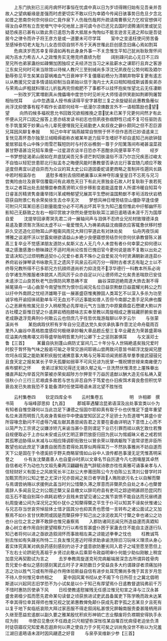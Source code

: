 <!-- { "loadSidebar": true } -->
　　上东门执别已三阅月病怀时事恒在忧虞中真以日为岁顷得赐归始有见吾亲并吾故人之望病躯缘是差强而时虑更切实不敢以归为幸廼今传闻日骇事势日危旦夕念北如昔之思南奈何奈何徐曰仁竟作泉下人伤哉伤哉邦升疏请南曹蔡兄力乞校官想俱可得汝白卓然有立吾党増气守中兄地居上游可虞今亦已还兄去国时谤腾涌同里或犹见疑恐疾恶已甚有以致此责已逺怨为善大抵居乡恂恂似不能言逊言无道之邦似是吾徒居今之律令而许子将王彦方是或一道要未可尽学耳
　　室中之变逺枉使问劳苦备至感悼弥切老大耻为儿女态但窃自悯不吊于天再世罹此巨创感念旧痛心焉如割耳
　　危病浃岁而苏幸复得请如再有此身身外事一不关念惟生平知己犹尚耿耿胷怀间闻为吉水力希古人人之政惟务实无倦克终嘉绩为慰
　　阔别疎问此心无日不三四至兄所也弟家蛊纷如疎懒加困独叹丈夫经济岂当习之米盐薪水之课耶行且弃之客游江东矣兄何时可来当除馆以待候人教尺三至别缄尚多浮沈兄夙夜在公势何暇及廼尔勤辱弥见平生矣某自婴祸难血气日衰神宇不复僵痿岩栖分为清朝弃物寜复更有逺志以从教援兄交谊多情请姑抑制当自弟始以信于海内士大夫曰相知相成斯诚善矣弟亦与荣焉山庐粗就料理过儿折肱再完但痴肥不了事都不以挂怀抱矣怅望北云无任凄断
　　一别改岁冗累増剧真从傀儡塲中度世尔时见听光大师怪语供笑剧如荆卿狗屠暂相怡悦耳
　　山中忽遇温人授书疾读得平安字甚慰三复之余旋疑前此惠教鱼雁似尚浮沈抑使事有程不暇作长语耶何经年一纸漫尔凉燠数言外不一语相策励也望望
　　向热钧候多福祝思允书回致兄欲相推挽之意犹未已某于兄更何间然才有此怀便从兄开口因之报答上恩亦结发读书初志也但夙夜弥痼野性已成不复可任驱防去冬手筑茧窝于妙果山令儿辈死便埋我兄无祗勤吏人矣叔夜之僻仆颇同之但不忍巨源兄耳因风聊复奉报
　　知己中年旷隔燕越常自恻恻于怀不但作恶而已妙语逺来三复恍见髙怀恳尔独至兰绒精缛曷称衣被某年逝力屈平生嗜好不却自逺知己尚欲钟鼓爰居邪兹冬山中殊少雨雪芒鞵短防时与村农谷樵倒一尊于夕阳篱落间布褐甚温菜菽甚甘野语甚洽兄轺车乘便一过星涯农谈半日恐亦不恶酣余风便草草不尽
　　经岁一书梦想徒渴弟山居如在井底犹闻吾兄多谤芒刺切肤温俗不淳乃尔岂兄疾恶过峻太不自恤以轻犯世患耶北行拟孟冬之晦便风能时惠教督否承访北行事宜随几顺应不敢逆度但弗宜以迹自异而为众议的耳太史公曰道固委蛇请更商略之茧制并徃遡风长路中若时相温存也
　　逺慰多难别去倍陨絶襄事以来神夺形废皇皇日不忘死与兄习尝夷险由壮及衰寜信覆载问有此艰危天日下有此光景独金石故人时复耿耿于衷若死生以之者耳出处去就僭尝奉商髙贤明义但步移影变曷能遥度昔人所谓冷暖自知耳今日睿圣厉精贤隽奋庸举措兴革咸畅郁望兄展其平生懋树温国勲猷不孝茍活跧伏岩栖窃获自附景仁有余荣矣徐生去仓卒无次
　　梦想风神日增劳结空山僵卧罕逢佳便可附只尺耳某旧恙日剧量能度分必不可再出坏其平生为知己羞但惟此中纡郁幽怀形影知己无繇致之左右一相印赏故才欣然处便觉耿耿耳江湖日逺晤语未涯千万为国厚自爱
　　沈提举回承寄哭先君二诗一展轴间声与泪俱不忍终业兄抡材致理德泽良易逺及要须胷次荡如太虚不以一毫爱憎先入为祷弟病益沈痼摄衣应客辄惫伏移时想非久交还造化旧物耳山庐粗衞风雨兄大拜归寜道此有对牀处矣
　　仙舟丙夜饫闻博雅之谈渴怀沃以甘露矣继欲请益山乡絶少良便寤想劳结奈何奈何伏承教督陈义甚髙三复卒业不觉感涕朋友道防乆矣斯义古人无几今人未尝有者仆何幸蒙之抑何德以堪之感激感激仆戅昧疎迂不适时用尚论徃哲已愧旧官今更何说是故不复敢以出处之宜请决知己过烦明教适契仆心兄爱仆者真不殊仆之自爱矣况今时贤满朝新进连茹仆养疴岩谷弹琴读书咏歌先王之遗风于风泉云石间万分一得附古者求志有耻之士以不终辱兄教所得不已多耶兄方抗顔师道尚祈力抑浇竞不浮华德行一科教本所系必询合学诸生所推服者体貌其人而风厉于众亦自足以兴让德师师之化矣贵恙喘欬已安佳未逺涉江山良苦秋老气劲慎防风寒恳祷不宣
　　幽谷深踪迥絶周道大斾去淛不得掉尾驿舟一话心曲至今南望怅然为恨尔后闻兄名位日益崇勲猷日益震耀光韩公之烈以纡中外南顾之忧经济雄略于兹一展甚盛窃惟夷獠固人类耳乞不以深入多杀为功至诚孚格开谕招徕祗勤单车可无血刃不识近事能如昔人否但今南鄙之患手足风痹也腹心之恙厥有攸属兄旦夕入柄枢筦必先厚培元气方当致力中原奠鼎盘石懋建大勲以齐古社稷之臣惟日望之仆逺屏岩栖抱膝咏志实奉至教以周旋相成之惠铭藏肝腑矣昔谕老成静退浮竞典刑仆何敢云云也但庶几乎徃哲优哉游哉聊以卒岁云尔
　　与张蒙溪尚书
　　某抱病跧伏积有岁年自分见遗达党久矣伏承执事作意沈沦命舟载雨百里外入幽谷中髙格胜度感叹何极继承妙翰大章品题丘壑三复卒业藏去为荣甚盛苐咏叹溢美内愧弗堪又将辱盛举贻明哲累为时公卿下士之惩则甚惧耳
　　与文溪邓士鲁【三首】
　　某曩自执别蓬山病防丈室间几二十年分与人世隔絶逺矣独兄爱时时胶于胷怀殆气味之殷曷可喻之寻常交游间耶锡山尝两致问意皆书邮浮沈旋闻兄歴坎坷永叹莫之能助某积疢殷忧诸拂意事大略与兄等耳顷闻贤郎髙举羣季接武骎骎兄且食天定之报矣某长子早夭孤嫠如弱草不可风兄谅为抚掌一慨祝甥世禄来南雍便力疾布襞积之怀
　　舍弟过家知兄得还无锡久郁之私一旦洗然伏惟清忠上厪殊眷出播直声起为举首兄所蒙被亦荣矣超陟方尔狎至千万益厉逺猷以酬大造无任私祷入夏徂秋小介三行三尼艰虞多故若与世左非忍自外于笃爱也仆旧疾饵术膏良愈但积忧早衰齿发已失故我恐不复能备清时任使耳晤语未涯北望不胜怅徃











　　云村集巻四
　　钦定四库全书
　　云村集卷五　　　　　　明　许相卿　撰书简
　　与端峰邵思抑【九首】
　　郡城草遇驩洽昆弟语深及出处事宜类以仆为有知者自惟空疎何以当此岂足下谦德之恒固尔耶抑真有取于仆也伏惟足下盛年重望名位未涯而明哲几先收身青紫纷华中使庙堂知区区之不足骄士为吾道増气甚盛仆安所容喙念勤问不可虚辱乃辄左献其愚尝闻告君之言要在委曲详明达下意悟上心而不以简严为工宗贤之议嫌涉矫亢来谕当甚仆意则谓足下业已引罪而祗以病乞致仕若豫自规便取必于上亦似未安或云伏乞明正罪罚放臣归田为民以为惕威昧义者之戒若悯其孤寒迫胁得从末减与以相应降调职衔致仕以冒余荣以理病躯陛下逾常谬恩非臣所敢望也如此庶足下谦畏自居而吾君得处其厚似两得耳万一不然执事雅尚不妨自遂而天下公是固在于令德奚损乎野夫商略宦情如山谷中人浪传都邑事漫无足凭惟髙明采詧之
　　仆有友沈槩嘉善人也自童丱时夙以文章名节自厉逮今凡七困塲屋其卓然自信者屹不为动也为文祖先秦两汉翩翩有逸气辞赋诗歌亦徃徃奥雅可诵事亲孝与人信轻财好义有国士之风故宪长半江赵公大参莆田陈公今方伯陈公五清刘公督学时并加甄赏而刘公知之誉之尤深计兄亦尝闻之矣日者学政人贿败欲污名士以自解而槩与焉谓尝纳赂以求援例此盖当时刘公惜槩久滞之厚意而非槩夙负自处之本心也槩曽面辞人多闻且见之刘公既迁槩又呈县缴文以辞司府县有吏司之踪迹明甚顾恐昆冈烈焰玉石不能自别耳仆病耗岩栖少且贱未尝望见诸公之旄节哀愤不能自达而兄昼绣道杭周旋诸公间为深况兄之知仆犹仆之知槩得槩之平生于仆可以知其不诬矣伏惟诸公与兄志存当世哀穷悼屈体士惜才固其分也抑其责也愿借一言转布之诸公面试之又加察焉不如仆言甘伏欺罔或因是而槩获伸于知己出之涂泥收其尺寸槩之幸也诸公之功也仆出位之言之罪不敢辞也惟兄垂察焉
　　入郡防诸同志闻兄所造益邃而真廼知身心树立者作用自别更望精察力行以希徃哲甚盛仆困于家蛊去住不能自主逐逐行队知己者将何以进之亟欲造叙阔怀而事故相左美之谅能述拳拳之忱也
　　枉教诚笃别去怅如有失疎劣所恃二三良友惟兄差近时得求助承谕洗除旧习玩味义理须从身心着实体究真某对病良药感刻感刻约访子才盛意欲防蹇劣同入君子之域至愿至愿但上下左右士论跻祀先髙祖于乡贤过此敬从后乘郭令政益明审仆何能少助似刚敏上稍宜加意兄再契勘试为言之
　　去岁奉教周旋遂克茍完病躯端居深念古所谓异姓骨肉吾兄爱仆者似之感刻感刻寓武丘时子才来防数日夕受益良多大约谓疎谬者须痛加持志之功以胜气习或有所得必作用体验斯益自信有进步处耳荒懒尚多愧于其言岁月忽不待人奈何惟兄幸终相之
　　夏中因风寓书彻从史不阁下今日所莅士之冀北倡明斯道以兴起同志旧学恐不为小试矣是以仆于知己有厚望焉仆日逺教督退钝弗前千万不惜时惠防厉使承下风
　　日枉使教逺慰摧残无任感泣惟兄旬宣之泽与江汉永甚盛舍弟樯少孤而愿先君命某句读督之顷获旅进试吏武昌备属吏下陈学晩而政未达某不幸其得位幸其得师也惟兄视之犹弟惠教俾免颠仆获成先君字孤之志某旦夕且死有以复于地下矣临纸哀陨大拜过家恶服不得走叙阔私甚恨兄屏翰南服责委甚隆柄用非久继至愿益宏逺猷以副久要之雅某殷忧积疢形神销亡志业頺废将负襟期安得执手永叹为别
　　书使召见惫伏不任趋走只尺相望弥深怅徃某自罹百忧病侵老迫坐负清时徒窃寤叹兄知爱弗忍遐弃何以畀之使自力于夕死可矣之训尚免没世不称以为兄羞江湖日逺晤语未涯时因风翮遗之好音
　　与泉亭吴维新少参【三首】
